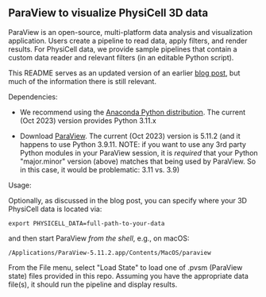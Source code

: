 ## ParaView to visualize PhysiCell 3D data

ParaView is an open-source, multi-platform data analysis and visualization application. Users create a pipeline to read data, apply filters, and render results. For PhysiCell data, we provide sample pipelines that contain a custom data reader and relevant filters (in an editable Python script).

This README serves as an updated version of an earlier [blog post](http://www.mathcancer.org/blog/paraview-for-physicell-part-1/), but much of the information there is still relevant.

Dependencies:

* We recommend using the [Anaconda Python distribution](https://www.anaconda.com/products/distribution). The current (Oct 2023) version provides Python 3.11.x 

* Download [ParaView](https://www.anaconda.com/products/distribution). The current (Oct 2023) version is 5.11.2 (and it happens to use Python 3.9.11. NOTE: if you want to use any 3rd party Python modules in your ParaView session, it is *required* that your Python "major.minor" version (above) matches that being used by ParaView. So in this case, it would be problematic: 3.11 vs. 3.9)

Usage:

Optionally, as discussed in the blog post, you can specify where your 3D PhysiCell data is located via:
```
export PHYSICELL_DATA=full-path-to-your-data
```
and then start ParaView *from the shell*, e.g., on macOS:
```
/Applications/ParaView-5.11.2.app/Contents/MacOS/paraview
```
From the File menu, select "Load State" to load one of .pvsm (ParaView state) files provided in this repo. Assuming you have the appropriate data file(s), it should run the pipeline and display results.